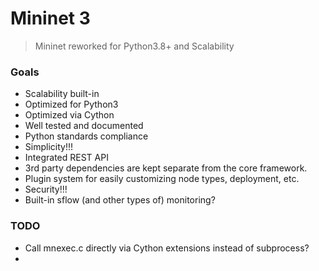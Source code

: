# Mininet 3

> Mininet reworked for Python3.8+ and Scalability


### Goals

- Scalability built-in
- Optimized for Python3
- Optimized via Cython
- Well tested and documented
- Python standards compliance
- Simplicity!!!
- Integrated REST API
- 3rd party dependencies are kept separate from the core framework.
- Plugin system for easily customizing node types, deployment, etc.
- Security!!!
- Built-in sflow (and other types of) monitoring?

### TODO

- Call mnexec.c directly via Cython extensions instead of subprocess?
- 
